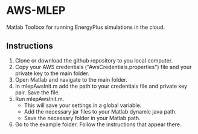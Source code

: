 AWS-MLEP
========

Matlab Toolbox for running EnergyPlus simulations in the cloud. 

Instructions
------------

1. Clone or download the github repository to you local computer. 
2. Copy your AWS credentials ("AwsCredentials.properties") file and your private key to the main folder. 
3. Open Matlab and navigate to the main folder. 
4. In mlepAwsInit.m add the path to your credentials file and private key pair. Save the file.
5. Run mlepAwsInit.m. 
    - This will save your settings in a global variable.
    - Add the necessary jar files to your Matlab dynamic java path. 
    - Save the necessary folder in your Matlab path. 
6. Go to the example folder. Follow the instructions that appear there. 




